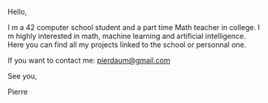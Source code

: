 Hello, 

I m a 42 computer school student and a part time Math teacher in college. I m highly interested in math, machine learning and artificial intelligence.  Here you can find all my projects linked to the school or personnal one. 

If you want to contact me: pierdaum@gmail.com

See you,

Pierre
